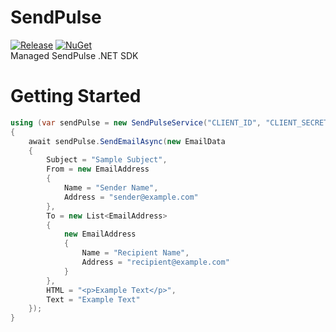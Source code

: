 # SendPulse
[![Release](https://img.shields.io/badge/Release-v1.0.0-brightgreen.svg)](https://github.com/iodes/SendPulse/releases)
[![NuGet](https://img.shields.io/badge/NuGet-v1.0.0-blue.svg)](https://www.nuget.org/packages/SendPulse.SDK/)  
Managed SendPulse .NET SDK

# Getting Started
```csharp
using (var sendPulse = new SendPulseService("CLIENT_ID", "CLIENT_SECRET"))
{
    await sendPulse.SendEmailAsync(new EmailData
    {
        Subject = "Sample Subject",
        From = new EmailAddress
        {
            Name = "Sender Name",
            Address = "sender@example.com"
        },
        To = new List<EmailAddress>
        {
            new EmailAddress
            {
                Name = "Recipient Name",
                Address = "recipient@example.com"
            }
        },
        HTML = "<p>Example Text</p>",
        Text = "Example Text"
    });
}
```
